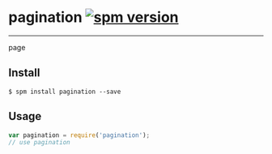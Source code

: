 # pagination [![spm version](http://spmjs.io/badge/pagination)](http://spmjs.io/package/pagination)

---

page

## Install

```
$ spm install pagination --save
```

## Usage

```js
var pagination = require('pagination');
// use pagination
```
